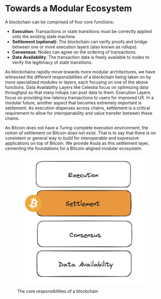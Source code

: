 # Towards a Modular Ecosystem

A blockchain can be comprised of four core functions:

* **Execution**: Transactions or state transitions must be correctly applied onto the existing state machine.
* **Settlement (optional):** The blockchain can verify proofs and bridge between one or more execution layers (also known as rollups).
* **Consensus**: Nodes can agree on the ordering of transactions.
* **Data** **Availability**: The transaction data is freely available to nodes to verify the legitimacy of state transitions.

As blockchains rapidly move towards more modular architectures, we have witnessed the different responsibilities of a blockchain being taken on by more specialized modules or layers, each focusing on one of the above functions. Data Availability Layers like Celestia focus on optimizing data throughput so that many rollups can post data to them. Execution Layers focus on providing low-latency transactions to users for improved UX. In a modular future, another aspect that becomes extremely important is settlement. As execution disperses across chains, settlement is a critical requirement to allow for interoperability and value transfer between these chains.

As Bitcoin does not have a Turing-complete execution environment, the notion of settlement on Bitcoin does not exist. That is to say that there is no consistent or general way to build for interoperable and expressive applications on top of Bitcoin. We provide Asula as this settlement layer, cementing the foundations for a Bitcoin-aligned modular ecosystem.

<figure><img src="../.gitbook/assets/image.png" alt=""><figcaption><p>The core responsibilities of a blockchain</p></figcaption></figure>



